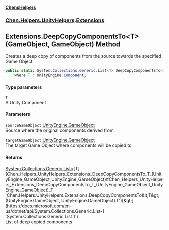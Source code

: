 #### [ChensHelpers](index 'index')
### [Chen.Helpers.UnityHelpers](Chen_Helpers_UnityHelpers 'Chen.Helpers.UnityHelpers').[Extensions](Chen_Helpers_UnityHelpers_Extensions 'Chen.Helpers.UnityHelpers.Extensions')
## Extensions.DeepCopyComponentsTo&lt;T&gt;(GameObject, GameObject) Method
Creates a deep copy of components from the source towards the specified Game Object.  
```csharp
public static System.Collections.Generic.List<T> DeepCopyComponentsTo<T>(this UnityEngine.GameObject sourceGameObject, UnityEngine.GameObject targetGameObject)
    where T : UnityEngine.Component;
```
#### Type parameters
<a name='Chen_Helpers_UnityHelpers_Extensions_DeepCopyComponentsTo_T_(UnityEngine_GameObject_UnityEngine_GameObject)_T'></a>
`T`  
A Unity Component
  
#### Parameters
<a name='Chen_Helpers_UnityHelpers_Extensions_DeepCopyComponentsTo_T_(UnityEngine_GameObject_UnityEngine_GameObject)_sourceGameObject'></a>
`sourceGameObject` [UnityEngine.GameObject](https://docs.microsoft.com/en-us/dotnet/api/UnityEngine.GameObject 'UnityEngine.GameObject')  
Source where the original components derived from
  
<a name='Chen_Helpers_UnityHelpers_Extensions_DeepCopyComponentsTo_T_(UnityEngine_GameObject_UnityEngine_GameObject)_targetGameObject'></a>
`targetGameObject` [UnityEngine.GameObject](https://docs.microsoft.com/en-us/dotnet/api/UnityEngine.GameObject 'UnityEngine.GameObject')  
The target Game Object where components will be copied to
  
#### Returns
[System.Collections.Generic.List&lt;](https://docs.microsoft.com/en-us/dotnet/api/System.Collections.Generic.List-1 'System.Collections.Generic.List`1')[T](Chen_Helpers_UnityHelpers_Extensions_DeepCopyComponentsTo_T_(UnityEngine_GameObject_UnityEngine_GameObject)#Chen_Helpers_UnityHelpers_Extensions_DeepCopyComponentsTo_T_(UnityEngine_GameObject_UnityEngine_GameObject)_T 'Chen.Helpers.UnityHelpers.Extensions.DeepCopyComponentsTo&lt;T&gt;(UnityEngine.GameObject, UnityEngine.GameObject).T')[&gt;](https://docs.microsoft.com/en-us/dotnet/api/System.Collections.Generic.List-1 'System.Collections.Generic.List`1')  
List of deep copied components
